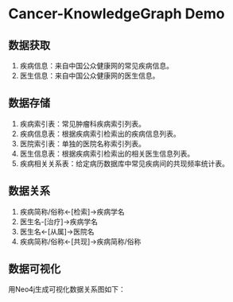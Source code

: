 # Cancer-KnowledgeGraph Demo

## 数据获取
1. 疾病信息：来自中国公众健康网的常见疾病信息。
2. 医生信息：来自中国公众健康网的医生信息。

## 数据存储
1. 疾病索引表：常见肿瘤科疾病索引列表。
2. 疾病信息表：根据疾病索引检索出的疾病信息列表。
3. 医院索引表：单独的医院名称索引列表。
4. 医生信息表：根据疾病索引检索出的相关医生信息列表。
5. 疾病相关关系表：给定病历数据库中常见疾病间的共现频率统计表。

## 数据关系
1. 疾病简称/俗称<-[检索]->疾病学名
2. 医生名-[治疗]->疾病学名
3. 医生名<-[从属]->医院名
4. 疾病简称/俗称<-[共现]->疾病简称/俗称

## 数据可视化
用Neo4j生成可视化数据关系图如下：
